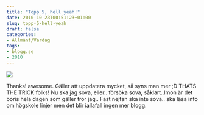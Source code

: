 ```yaml
---
title: "Topp 5, hell yeah!"
date: 2010-10-23T00:51:23+01:00
slug: topp-5-hell-yeah
draft: false
categories:
- Allmänt/Vardag
tags:
- blogg.se
- 2010
---
```

![](/assets/images/blogg.se/5aaa_113475382.jpg)  
  
  
  
Thanks! awesome. Gäller att uppdatera mycket, så syns man mer ;D THATS THE TRICK folks! Nu ska jag sova, eller.. försöka sova, såklart..Imon är det boris hela dagen som gäller tror jag.. Fast nejfan ska inte sova.. ska läsa info om högskole linjer men det blir iallafall ingen mer blogg.